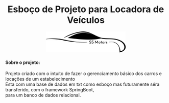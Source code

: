 <h1 align="center">
    Esboço de Projeto para Locadora de Veículos
    </h1>
  
  <p align="center">
  <img width="250" src="/src/images/logoSSMotors.png">
</p>

<h4>Sobre o projeto:</h4>
<p>Projeto criado com o intuíto de fazer o gerenciamento básico dos carros e locações de um estabelecimento <br
foi usado inicialmente a lib JavaFx para server side, podendo ser ampliado para web.<br>
Esta com uma base de dados em txt como esboço mas futuramente séra transferido, com o framework SpringBoot, <br>
para um banco de dados relacional.</p>